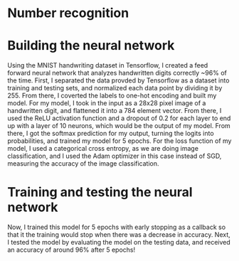 # Number recognition

# Building the neural network
Using the MNIST handwriting dataset in Tensorflow, I created a feed forward neural network that analyzes handwritten digits correctly ~96% of the time. First, I separated the data provded by Tensorflow as a dataset into training and testing sets, and normalized each data point by dividing it by 255. From there, I coverted the labels to one-hot encoding and built my model. For my model, I took in the input as a 28x28 pixel image of a handwritten digit, and flattened it into a 784 element vector. From there, I used the ReLU activation function and a dropout of 0.2 for each layer to end up with a layer of 10 neurons, which would be the output of my model. From there, I got the softmax prediction for my output, turning the logits into probabilities, and trained my model for 5 epochs. For the loss function of my model, I used a categorical cross entropy, as we are doing image classification, and I used the Adam optimizer in this case instead of SGD, measuring the accuracy of the image classification. 

# Training and testing the neural network
Now, I trained this model for 5 epochs with early stopping as a callback so that it the training would stop when there was a decrease in accuracy. Next, I tested the model by evaluating the model on the testing data, and received an accuracy of around 96% after 5 epochs!
